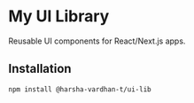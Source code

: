 # My UI Library

Reusable UI components for React/Next.js apps.

## Installation

```bash
npm install @harsha-vardhan-t/ui-lib
```
